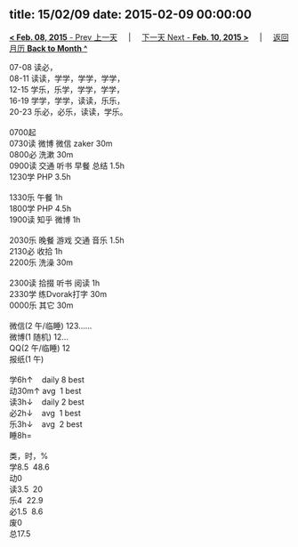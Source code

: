 title: 15/02/09
date: 2015-02-09 00:00:00
---
[**< Feb. 08, 2015** - Prev 上一天](/lifelogs/2015/02/d08.html) &nbsp; &nbsp; | &nbsp; &nbsp; [下一天 Next - **Feb. 10, 2015 >**](/lifelogs/2015/02/d10.html) &nbsp; &nbsp; |  &nbsp; &nbsp; [返回月历 **Back to Month ^**](/lifelogs/2015/02/index.html)
<br/><div>07-08 读必，</div><div>08-11 读读，学学，学学，学学，</div><div>12-15 学乐，乐学，学学，学学，<br/>16-19 学学，学学，读读，乐乐，<br/>20-23 乐必，必乐，读读，学乐。<div><br/></div>0700起</div><div>0730读 微博 微信 zaker 30m<br/>0800必 洗漱 30m</div><div>0900读 交通 听书 早餐 总结 1.5h<br/>1230学 PHP 3.5h<div><br/></div>1330乐 午餐 1h</div><div>1800学 PHP 4.5h</div><div>1900读 知乎 微博 1h</div><div><br/>2030乐 晚餐 游戏 交通 音乐 1.5h</div><div>2130必 收拾 1h</div><div>2200乐 洗澡 30m</div><div><br/></div><div>2300读 拾掇 听书 阅读 1h</div><div>2330学 练Dvorak打字 30m</div><div>0000乐 其它 30m</div><div><div><br/></div><div>微信(2 午/临睡) 123……</div>微博(1 随机) 12…<br/>QQ(2 午/临睡) 12<br/>报纸(1 午) <div><br/></div>学6h↑    daily 8 best<br/>动30m↑ avg  1 best<br/>读3h↓    daily 2 best<br/>必2h↓    avg  1 best<br/>乐3h↓    avg  2 best<br/>睡8h=<div><br/></div>类，时，%<br/><div>学8.5  48.6<br/>动0<br/>读3.5  20<br/>乐4  22.9<br/>必1.5  8.6<br/>废0<br/>总17.5</div>